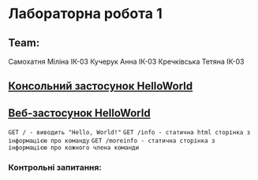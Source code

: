 # Лабораторна робота 1

## Team:
Самохатня Міліна ІК-03
Кучерук Анна ІК-03
Кречківська Тетяна ІК-03

## [Консольний застосунок HelloWorld](https://github.com/tusya69/spring/tree/main/spring/laba1/MySpringConsoleHelloWorld)

## [Веб-застосунок HelloWorld](https://github.com/tusya69/spring/tree/main/spring/laba1/MySpringWebHelloWorld)
`GET / - виводить "Hello, World!"`
`GET /info - статична html сторінка з інформацією про команду`
`GET /moreinfo - статична сторінка з інформацією про кожного члена команди`

### Контрольні запитання:
